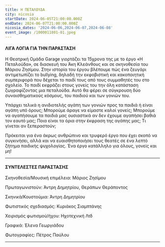 ```yaml
---
title: Η ΠΕΤΑΛΟΥΔΑ
city: nicosia
startDate: 2024-06-05T21:00:00.000Z
endDate: 2024-06-07T21:00:00.000Z
nicosia_dates: '2024-06-06,2024-06-07,2024-06-08'
event_image: /1000011801-01.jpeg
---
```


#### ΛΙΓΑ ΛΟΓΙΑ ΓΙΑ ΤΗΝ ΠΑΡΑΣΤΑΣΗ

H Θεατρική Ομάδα Garage γιορτάζει τα 15χρονα της με το έργο «Η Πεταλούδα», σε διασκευή του Άκη Κλεάνθους και σε σκηνοθεσία του Μάριου Ζησίμου. Στην ιστορία του έργου βλέπουμε πώς ένα ζευγάρι αντιμετωπίζει το bullying, δηλαδή την εκφοβιστική και κακοποιητική συμπεριφορά που δέχεται το παιδί τους από τους συμμαθητές του στο σχολείο. Το παιδί εκφράζει στους γονείς του την όλη κατάσταση ζωγραφίζοντας μια πεταλούδα. Αυτό θα φέρει σε σύγκρουση δύο συναισθηματικούς κόσμους, του παιδιού και των γονιών του.

Υπάρχει τελικά η ανιδιοτελής αγάπη των γονιών προς τα παιδιά ή είναι αγάπη υπό όρους; Μπορούμε άραγε να είμαστε καλοί γονείς; Μπορούμε να αγαπήσουμε τα παιδιά μας ουσιαστικά αν δεν έχουμε αγαπήσει βαθιά τον εαυτό μας; Ποια είναι τα όρια στην έκφραση της αγάπης μας; Τι γίνεται αν ξεπεραστούν;

Πρόκειται για ένα άκρως ανθρώπινο και τρυφερό έργο που έχει σκοπό να συγκινήσει, αλλά και να ευαισθητοποιήσει τους θεατές σε ένα λεπτό ζήτημα παιδικής ψυχολογίας. Ένα έργο κατάλληλο για όλους, γονείς και μη!

***

#### ΣΥΝΤΕΛΕΣΤΕΣ ΠΑΡΑΣΤΑΣΗΣ

Σκηνοθεσία/Μουσική επιμέλεια: Μάριος Ζησίμου

Πρωταγωνιστούν: Άντρη Δημητρίου, Θεράπων Θεράποντος

Σκηνικά/Κουστούμια: Άντρη Δημητρίου

Φωτιστικός σχεδιασμός: Κυριάκος Σιαμπτάνης

Χειρισμός φωτισμού/ήχου: Ηχοτεχνική Λτδ

Γραφικά: Έλενα Γεωργιάδου

Φωτογραφίες: Πέτρος Παύλου

***
